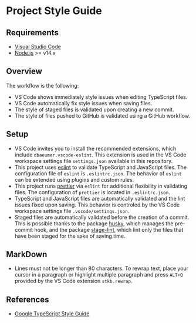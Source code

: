 # Project Style Guide

## Requirements

- [Visual Studio Code]
- [Node.js] >= v14.x

## Overview

The workflow is the following:

- VS Code shows immediately style issues when editing TypeScript files.
- VS Code automatically fix style issues when saving files.
- The style of staged files is validated upon creating a new commit.
- The style of files pushed to GitHub is validated using a GitHub workflow.

## Setup

- VS Code invites you to install the recommended extensions, which include
  `dbaeumer.vscode-eslint`. This extension is used in the VS Code workspace
  settings file `settings.json` available in this repository.
- This project uses [eslint] to validate TypeScript and JavaScript files. The
  configuration file of `eslint` is `.eslintrc.json`. The behavior of `eslint`
  can be extended using plugins and custom rules.
- This project runs [prettier] via `eslint` for additional flexibility in
  validating files. The configuration of `prettier` is located in
  `.eslintrc.json`.
- TypeScript and JavaScript files are automatically validated and the lint
  issues fixed upon saving. This behavior is controled by the VS Code workspace
  settings file `.vscode/settings.json`.
- Staged files are automatically validated before the creation of a commit. This
  is possible thanks to the package [husky], which manages the pre-commit hook,
  and the package [stage-lint], which lint only the files that have been staged
  for the sake of saving time.

## MarkDown

- Lines must not be longer than 80 characters. To rewrap text, place your cursor
  in a paragraph or highlight multiple paragraph and press `ALT+Q` provided by
  the VS Code extension `stkb.rewrap`.

## References

- [Google TypeScript Style Guide]

<!-- Links -->

[google typescript style guide]: https://google.github.io/styleguide/tsguide.html
[eslint]: https://www.npmjs.com/package/eslint
[husky]: https://www.npmjs.com/package/husky
[stage-lint]: https://www.npmjs.com/package/lint-staged
[prettier]: https://www.npmjs.com/package/prettier
[Visual Studio Code]: https://code.visualstudio.com/
[Node.js]: https://nodejs.org/en/